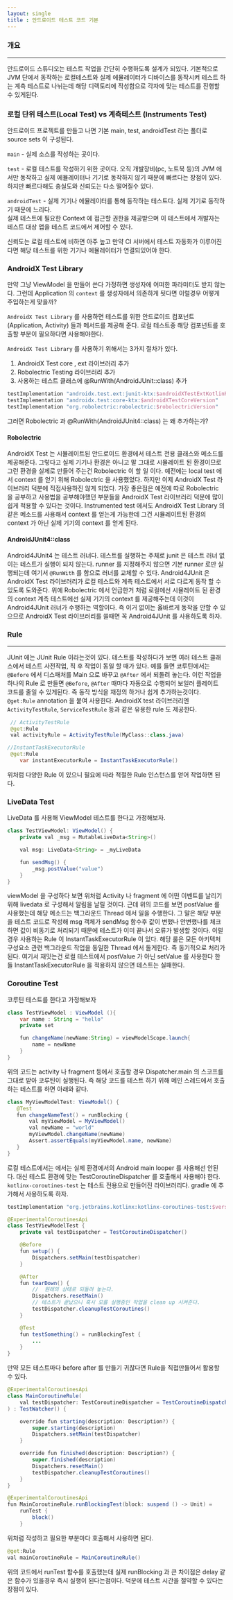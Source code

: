 ```yaml
---
layout: single
title : 안드로이드 테스트 코드 기본
---
```


### 개요
---

안드로이드 스튜디오는 테스트 작업을 간단히 수행하도록 설계가 되있다. 기본적으로 JVM 단에서 동작하는
로컬테스트와 실제 에뮬레이터가 디바이스를 동작시켜 테스트 하는 계측 테스트로 나뉘는데 해당 디렉토리에
작성함으로 각자에 맞는 테스트를 진행할 수 있게된다.

### 로컬 단위 테스트(Local Test) vs 계측테스트 (Instruments Test)

안드로이드 프로젝트를 만들고 나면 기본 main, test,  androidTest 라는 폴더로 source sets 이 구성된다.

`main` - 실제 소스를 작성하는 곳이다. 

`test` - 로컬 테스트를 작성하기 위한 곳이다. 오직 개발장비(pc, 노트북 등)의 JVM 에서만 동작하고
실제 에뮬레이터나 기기로 동작하지 않기 때문에 빠르다는 장점이 있다. 하지만 빠르다해도 충실도와 신뢰도는 다소 떨어질수 있다.

`androidTest` - 실제 기기나 에뮬레이터를 통해 동작하는 테스트다. 실제 기기로 동작하기 때문에 느리다.   
실제 테스트에 필요한 Context 에 접근할 권한을 제공받으며 이 테스트에서 개발자는 테스트 대상 앱을 테스트 코드에서 제어할 수 있다. 

신뢰도는 로컬 테스트에 비하면 아주 높고 만약 CI 서버에서 테스트 자동화가 이루어진다면 해당 테스트를 위한 기기나 에뮬레이터가 연결되있어야 한다. 


### AndroidX Test Library

만약 그냥 ViewModel 을 만들어 쓴다 가정하면 생성자에 어떠한 파라미터도 받지 않는다. 그런데 Application 의
`context` 를 생성자에서 의존하게 됫다면 이럴경우 어떻게 주입하는게 맞을까? 

`AndroidX Test Library` 를 사용하면 테스트를 위한 안드로이드 컴포넌트 (Application, Activity) 들과 메서드를 제공해 준다. 로컬 테스트중 해당 컴포넌트를 호출할 부분이 필요하다면 사용해야한다.

`AndroidX Test Library` 를 사용하기 위해서는 3가지 절차가 있다.

1. AndroidX Test core , ext 라이브러리 추가
2. Robolectric Testing 라이브러리 추가
3. 사용하는 테스트 클래스에 @RunWith(AndroidJUnit::class) 추가


```gradle
testImplementation "androidx.test.ext:junit-ktx:$androidXTestExtKotlinRunnerVersion"
testImplementation "androidx.test:core-ktx:$androidXTestCoreVersion"
testImplementation "org.robolectric:robolectric:$robolectricVersion"
```

그러면 Robolectric 과 @RunWith(AndroidJUnit4::class) 는 왜 추가하는가?

#### Robolectric

AndroidX Test 는 시뮬레이트된 안드로이드 환경에서 테스트 전용 클래스와 메소드를 제공해준다.
그렇다고 실제 기기나 환경은 아니고 말 그대로 시뮬레이트 된 환경이므로 그런 환경을 실제로 만들어 주는건
Robolectric 이 할 일 이다. 예전에는 local test 에서 context 를 얻기 위해 Robolectric 을 사용했었다. 
하지만 이제 AndroidX Test 라이브러리 덕분에 직접사용하진 않게 되었다. 가장 좋은점은 예전에 따로 Robolectric 을 공부하고 사용법을 공부해야했던 부분들을 AndroidX Test 라이브러리 덕분에 많이 쉽게 적용할 수 있다는 것이다. Instrumented test 에서도 AndroidX Test Library 의 같은 메소드를 사용해서 context 를 얻는게 가능한데 그건 시뮬레이트된 환경의 context 가 아닌 실제 기기의 context 를 얻게 된다.

#### AndroidJUnit4::class

Android4JUnit4 는 테스트 러너다. 테스트를 실행하는 주체로 junit 은 테스트 러너 없이는 테스트가 실행이 되지 않는다. runner 를 지정해주지 않으면 기본 runner 로만 실행되는데 여기서 `@RunWith` 를 함으로 러너를 교체할 수 있다. Android4JUnit 은 AndroidX Test 라이브러리가 로컬 테스트와 계측 테스트에서 서로 다르게 동작 할 수 있도록 도와준다. 위에 Robolectric 에서 언급한거 처럼 로컬에선 시뮬레이트 된 환경의 context 
계측 테스트에선 실제 기기의 context 를 제공해주는데 이것이 Android4JUnit 러너가 수행하는 역할이다. 
즉 이거 없이는 옳바르게 동작을 안할 수 있으므로 AndroidX Test 라이브러리를 쓸때면 꼭 Android4JUnit 를 사용하도록 하자.

### Rule
---

JUnit 에는 JUnit Rule 이라는것이 있다. 테스트를 작성하다가 보면 여러 테스트 클래스에서 테스트 사전작업,
직 후 작업이 동일 할 때가 있다. 예를 들면 코루틴에서는 `@Before` 에서 디스패처를 Main 으로 바꾸고
`@After` 에서 되돌려 놓는다. 이런 작업을 하나의 Rule 로 만들면 `@Before`, `@After` 때마다 자동으로 수행되어 보일러 플레이트 코드를 줄일 수 있게된다.  즉 동작 방식을 재정의 하거나 쉽게 추가하는것이다. 
`@get:Rule` annotation 을 붙여 사용한다. 
AndroidX test 라이브러리엔 `ActivityTestRule`, `ServiceTestRule` 등과 같은 유용한 rule 도 제공한다.

```java
 // ActivityTestRule
 @get:Rule
 val activityRule = ActivityTestRule(MyClass::class.java)

//InstantTaskExecutorRule
 @get:Rule
    var instantExecutorRule = InstantTaskExecutorRule()
```


위처럼 다양한 Rule 이 있으니 필요에 따라 적절한 Rule 인스턴스를 얻어 작업하면 된다.


### LiveData Test

LiveData 를 사용해 ViewModel 테스트를 한다고 가정해보자. 

```java
class TestViewModel: ViewModel() {
    private val _msg = MutableLiveData<String>()

    val msg: LiveData<String> = _myLiveData

    fun sendMsg() {
        _msg.postValue("value")
    }
}
```

viewModel 을 구성하다 보면 위처럼 Activity 나 fragment 에 어떤 이벤트를 날리기 위해 livedata 로 구성해서 
알림을 날릴 것이다. 근데 위의 코드를 보면 postValue 를 사용했는데 해당 메소드는 백그라운드 Thread 에서 일을 수행한다. 그 말은 해당 부분을 테스트 코드로 작성해 msg 객체가 sendMsg 함수후 값이 변했나 안변했나를 
체크하면 값이 비동기로 처리되기 때문에 테스트가 이미 끝나서 오류가 발생할 것이다. 이럴경우 사용하는 Rule 이
InstantTaskExecutorRule 이 있다. 해당 룰은 모든 아키텍처 구성요소 관련 백그라운드 작업을 동일한 Thread 에서 돌게한다. 즉 동기적으로 처리가 된다. 여기서 재밋는건 로컬 테스트에서 postValue 가 아닌 setValue 를 사용한다 한들 InstantTaskExecutorRule 을 적용하지 않으면 테스트는 실패한다. 

### Coroutine Test

코루틴 테스트를 한다고 가정해보자

```java
class TestViewModel : ViewModel (){
    var name : String = "hello"
    private set

    fun changeName(newName:String) = viewModelScope.launch{
        name = newName
    }
}
```

위의 코드는 activity 나 fragment 등에서 호출할 경우 Dispatcher.main 의 스코프를 그대로 받아
코루틴이 실행된다. 즉 해당 코드를 테스트 하기 위해 메인 스레드에서 호출하는 테스트를 하면 아래와 같다.

```java
class MyViewModelTest: ViewModel() {
   @Test
   fun changeNameTest() = runBlocking {
       val myViewModel = MyViewModel()
       val newName = "world"
       myViewModel.changeName(newName)
       Assert.assertEquals(myViewModel.name, newName)
   }
}
```

로컬 테스트에서는 에서는 실제 환경에서의  Android main looper 를 사용해선 안된다. 대신 테스트 환경에 맞는 TestCoroutineDispatcher 를 호출해서 사용해야 한다. `kotlinx-coroutines-test` 는 테스트 전용으로 만들어진 라이브러리다. gradle 에 추가해서 사용하도록 하자.

```gradle
testImplementation "org.jetbrains.kotlinx:kotlinx-coroutines-test:$version"
```

```java
@ExperimentalCoroutinesApi
class TestViewModelTest {
    private val testDispatcher = TestCoroutineDispatcher()

    @Before
    fun setup() {
        Dispatchers.setMain(testDispatcher)
    }

    @After
    fun tearDown() {
        //  원래의 상태로 되돌려 놓는다.
        Dispatchers.resetMain()
        // 테스트가 끝났으니 혹시 모를 실행중인 작업을 clean up 시켜준다.
        testDispatcher.cleanupTestCoroutines()
    }

    @Test
    fun testSomething() = runBlockingTest {
        ...
    }
}
```

만약 모든 테스트마다 before after 를 만들기 귀찮다면 Rule을 직접만들어서 활용할 수 있다.

```java
@ExperimentalCoroutinesApi
class MainCoroutineRule(
    val testDispatcher: TestCoroutineDispatcher = TestCoroutineDispatcher()
) : TestWatcher() {

    override fun starting(description: Description?) {
        super.starting(description)
        Dispatchers.setMain(testDispatcher)
    }

    override fun finished(description: Description?) {
        super.finished(description)
        Dispatchers.resetMain()
        testDispatcher.cleanupTestCoroutines()
    }
}

@ExperimentalCoroutinesApi
fun MainCoroutineRule.runBlockingTest(block: suspend () -> Unit) =
    runTest { 
        block()
    }
```

위처럼 작성하고 필요한 부분마다 호출해서 사용하면 된다.

```java
@get:Rule
val mainCoroutineRule = MainCoroutineRule()
```

위의 코드에서 runTest 함수를 호출했는데 실제 runBlocking 과  큰 차이점은  delay 같은 함수가 있을경우 즉시 실행이 된다는점이다. 덕분에 테스트 시간을 절약할 수 있다는 장점이 있다.

